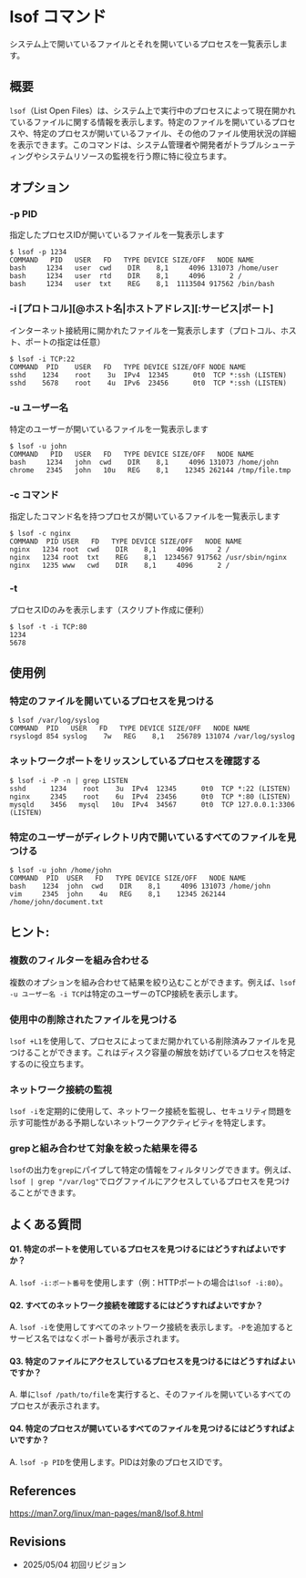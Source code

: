 # lsof コマンド

システム上で開いているファイルとそれを開いているプロセスを一覧表示します。

## 概要

`lsof`（List Open Files）は、システム上で実行中のプロセスによって現在開かれているファイルに関する情報を表示します。特定のファイルを開いているプロセスや、特定のプロセスが開いているファイル、その他のファイル使用状況の詳細を表示できます。このコマンドは、システム管理者や開発者がトラブルシューティングやシステムリソースの監視を行う際に特に役立ちます。

## オプション

### **-p PID**

指定したプロセスIDが開いているファイルを一覧表示します

```console
$ lsof -p 1234
COMMAND   PID   USER   FD   TYPE DEVICE SIZE/OFF   NODE NAME
bash     1234   user  cwd    DIR    8,1     4096 131073 /home/user
bash     1234   user  rtd    DIR    8,1     4096      2 /
bash     1234   user  txt    REG    8,1  1113504 917562 /bin/bash
```

### **-i [プロトコル][@ホスト名|ホストアドレス][:サービス|ポート]**

インターネット接続用に開かれたファイルを一覧表示します（プロトコル、ホスト、ポートの指定は任意）

```console
$ lsof -i TCP:22
COMMAND  PID    USER   FD   TYPE DEVICE SIZE/OFF NODE NAME
sshd    1234    root    3u  IPv4  12345      0t0  TCP *:ssh (LISTEN)
sshd    5678    root    4u  IPv6  23456      0t0  TCP *:ssh (LISTEN)
```

### **-u ユーザー名**

特定のユーザーが開いているファイルを一覧表示します

```console
$ lsof -u john
COMMAND   PID   USER   FD   TYPE DEVICE SIZE/OFF   NODE NAME
bash     1234   john  cwd    DIR    8,1     4096 131073 /home/john
chrome   2345   john   10u   REG    8,1    12345 262144 /tmp/file.tmp
```

### **-c コマンド**

指定したコマンド名を持つプロセスが開いているファイルを一覧表示します

```console
$ lsof -c nginx
COMMAND  PID USER   FD   TYPE DEVICE SIZE/OFF   NODE NAME
nginx   1234 root  cwd    DIR    8,1     4096      2 /
nginx   1234 root  txt    REG    8,1  1234567 917562 /usr/sbin/nginx
nginx   1235 www   cwd    DIR    8,1     4096      2 /
```

### **-t**

プロセスIDのみを表示します（スクリプト作成に便利）

```console
$ lsof -t -i TCP:80
1234
5678
```

## 使用例

### 特定のファイルを開いているプロセスを見つける

```console
$ lsof /var/log/syslog
COMMAND  PID   USER   FD   TYPE DEVICE SIZE/OFF   NODE NAME
rsyslogd 854 syslog    7w   REG    8,1   256789 131074 /var/log/syslog
```

### ネットワークポートをリッスンしているプロセスを確認する

```console
$ lsof -i -P -n | grep LISTEN
sshd      1234    root    3u  IPv4  12345      0t0  TCP *:22 (LISTEN)
nginx     2345    root    6u  IPv4  23456      0t0  TCP *:80 (LISTEN)
mysqld    3456   mysql   10u  IPv4  34567      0t0  TCP 127.0.0.1:3306 (LISTEN)
```

### 特定のユーザーがディレクトリ内で開いているすべてのファイルを見つける

```console
$ lsof -u john /home/john
COMMAND  PID  USER   FD   TYPE DEVICE SIZE/OFF   NODE NAME
bash    1234  john  cwd    DIR    8,1     4096 131073 /home/john
vim     2345  john    4u   REG    8,1    12345 262144 /home/john/document.txt
```

## ヒント:

### 複数のフィルターを組み合わせる

複数のオプションを組み合わせて結果を絞り込むことができます。例えば、`lsof -u ユーザー名 -i TCP`は特定のユーザーのTCP接続を表示します。

### 使用中の削除されたファイルを見つける

`lsof +L1`を使用して、プロセスによってまだ開かれている削除済みファイルを見つけることができます。これはディスク容量の解放を妨げているプロセスを特定するのに役立ちます。

### ネットワーク接続の監視

`lsof -i`を定期的に使用して、ネットワーク接続を監視し、セキュリティ問題を示す可能性がある予期しないネットワークアクティビティを特定します。

### grepと組み合わせて対象を絞った結果を得る

`lsof`の出力を`grep`にパイプして特定の情報をフィルタリングできます。例えば、`lsof | grep "/var/log"`でログファイルにアクセスしているプロセスを見つけることができます。

## よくある質問

#### Q1. 特定のポートを使用しているプロセスを見つけるにはどうすればよいですか？
A. `lsof -i:ポート番号`を使用します（例：HTTPポートの場合は`lsof -i:80`）。

#### Q2. すべてのネットワーク接続を確認するにはどうすればよいですか？
A. `lsof -i`を使用してすべてのネットワーク接続を表示します。`-P`を追加するとサービス名ではなくポート番号が表示されます。

#### Q3. 特定のファイルにアクセスしているプロセスを見つけるにはどうすればよいですか？
A. 単に`lsof /path/to/file`を実行すると、そのファイルを開いているすべてのプロセスが表示されます。

#### Q4. 特定のプロセスが開いているすべてのファイルを見つけるにはどうすればよいですか？
A. `lsof -p PID`を使用します。PIDは対象のプロセスIDです。

## References

https://man7.org/linux/man-pages/man8/lsof.8.html

## Revisions

- 2025/05/04 初回リビジョン